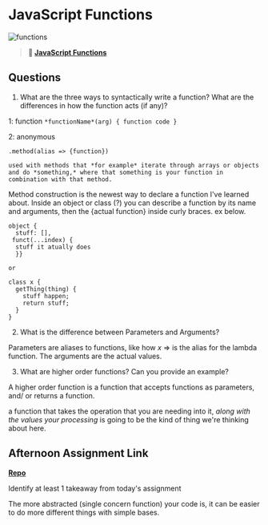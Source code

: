 # JavaScript Functions

![functions](https://bcw.blob.core.windows.net/public/img/function-anatomy.jpg)

> **📖 [JavaScript Functions](https://codeworksacademy.com/fs-student-guide/resources/wk2/02-Functions)**

## Questions

1. What are the three ways to syntactically write a function? What are the differences in how the function acts (if any)?

1: function ```*functionName*(arg) {
  function code
}```

2: anonymous

``` 
.method(alias => {function})

used with methods that *for example* iterate through arrays or objects and do *something,* where that something is your function in combination with that method.
```

Method construction is the newest way to declare a function I've learned about. Inside an object or class (?) you can describe a function by its name and arguments, then the {actual function} inside curly braces. ex below.

```
object {
  stuff: [],
 funct(...index) {
  stuff it atually does
  }}

or

class x {
  getThing(thing) {
    stuff happen;
    return stuff;
  }
}
```


2. What is the difference between Parameters and Arguments?

Parameters are aliases to functions, like how *x* => is the alias for the lambda function. The arguments are the actual values.

3. What are higher order functions? Can you provide an example?


A higher order function is a function that accepts functions as parameters, and/ or returns a function. 

a function that takes the operation that you are needing into it, *along with the values your processing* is going to be the kind of thing we're thinking about here.

## Afternoon Assignment Link

**[Repo](https://github.com/DMGCK/packagesort-w2d2)**

Identify at least 1 takeaway from today's assignment

The more abstracted (single concern function) your code is, it can be easier to do more different things with simple bases.